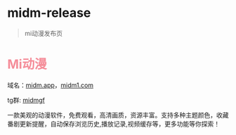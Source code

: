 # midm-release
> mi动漫发布页

<div class="container">
    <div class="intro">
      <h1 style="color:#f58e9a">Mi动漫</h1>
      <p title="mi动漫官网域名">域名：<a href="https://midm.top"  >midm.app</a>，<a href="https://midm1.com"  >midm1.com</a></p>
      <p title="tg交流群">tg群: <a href="https://t.me/midmgf">midmgf</a></p>
      <p title="mi动漫介绍">一款美观的动漫软件，免费观看，高清画质，资源丰富。支持多种主题颜色，收藏番剧更新提醒，自动保存浏览历史,播放记录,视频缓存等，更多功能等你探索！</p>
    </div>
  </div>
